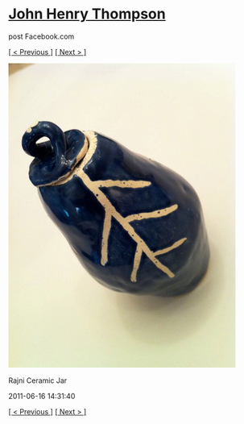 # [John Henry Thompson](../README.md)
post Facebook.com

[[ < Previous ]](2011-06-18-12.md) [[ Next > ]](2011-06-16-2.md)

[![](../media/2011-06-16/Table-Rajni-Ceramic-Jar.jpg)](../README.md)

Rajni Ceramic Jar

2011-06-16 14:31:40

[[ < Previous ]](2011-06-18-12.md) [[ Next > ]](2011-06-16-2.md)